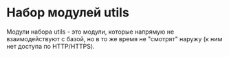 # Набор модулей utils
Модули набора utils - это модули, которые напрямую не взаимодействуют с базой, но в то же время не "смотрят" наружу (к ним нет доступа по HTTP/HTTPS).